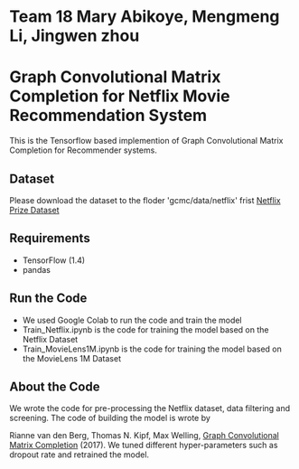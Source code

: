 # Team 18 Mary Abikoye, Mengmeng Li, Jingwen zhou

# Graph Convolutional Matrix Completion for Netflix Movie Recommendation System

This is the Tensorflow based implemention of Graph Convolutional Matrix Completion for Recommender systems.

## Dataset
Please download the dataset to the floder 'gcmc/data/netflix' frist [Netflix Prize Dataset](https://www.kaggle.com/code/laowingkin/netflix-movie-recommendation/data)


## Requirements
- TensorFlow (1.4)
- pandas

## Run the Code

- We used Google Colab to run the code and train the model
- Train_Netflix.ipynb is the code for training the model based on the Netflix Dataset
- Train_MovieLens1M.ipynb is the code for training the model based on the MovieLens 1M Dataset

## About the Code

We wrote the code for pre-processing the Netflix dataset, data filtering and screening. The code of building the model is wrote by

Rianne van den Berg, Thomas N. Kipf, Max Welling, [Graph Convolutional Matrix Completion](https://arxiv.org/abs/1706.02263) (2017).
We tuned different hyper-parameters such as dropout rate and retrained the model.

```

```
